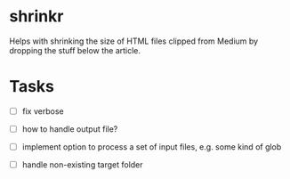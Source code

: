 # shrinkr

Helps with shrinking the size of HTML files clipped from Medium by dropping the stuff below the article.


# Tasks
- [ ] fix verbose 
- [ ] how to handle output file?
- [ ] implement option to process a set of input files, e.g. some kind of glob
- [ ] handle non-existing target folder

